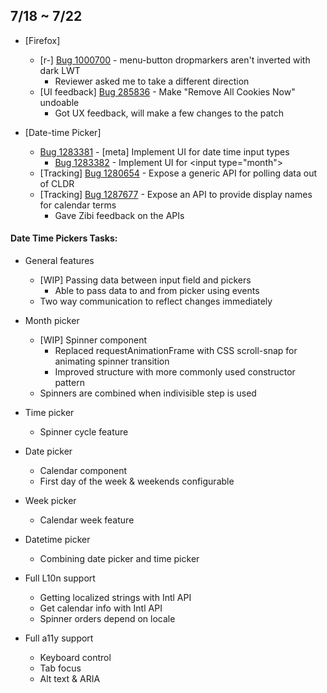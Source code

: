 ## 7/18 ~ 7/22

- [Firefox]
	- [r-] [Bug 1000700](https://bugzilla.mozilla.org/show_bug.cgi?id=1000700) - menu-button dropmarkers aren't inverted with dark LWT
		- Reviewer asked me to take a different direction
	- [UI feedback] [Bug 285836](https://bugzilla.mozilla.org/show_bug.cgi?id=285836) - Make "Remove All Cookies Now" undoable
		- Got UX feedback, will make a few changes to the patch

- [Date-time Picker]
	- [Bug 1283381](https://bugzilla.mozilla.org/show_bug.cgi?id=1283381) - [meta] Implement UI for date time input types
		- [Bug 1283382](https://bugzilla.mozilla.org/show_bug.cgi?id=1283382) - Implement UI for \<input type="month"\>
	- [Tracking] [Bug 1280654](https://bugzilla.mozilla.org/show_bug.cgi?id=1280654) - Expose a generic API for polling data out of CLDR
	- [Tracking] [Bug 1287677](https://bugzilla.mozilla.org/show_bug.cgi?id=1287677) - Expose an API to provide display names for calendar terms
		- Gave Zibi feedback on the APIs

#### Date Time Pickers Tasks:

- General features
	- [WIP] Passing data between input field and pickers
		- Able to pass data to and from picker using events
	- Two way communication to reflect changes immediately
- Month picker
	- [WIP] Spinner component
		- Replaced requestAnimationFrame with CSS scroll-snap for animating spinner transition
		- Improved structure with more commonly used constructor pattern
	- Spinners are combined when indivisible step is used
- Time picker
	- Spinner cycle feature
- Date picker
	- Calendar component
	- First day of the week & weekends configurable
- Week picker
	- Calendar week feature
- Datetime picker
	- Combining date picker and time picker

- Full L10n support
	- Getting localized strings with Intl API
	- Get calendar info with Intl API
	- Spinner orders depend on locale
- Full a11y support
	- Keyboard control
	- Tab focus
	- Alt text & ARIA

